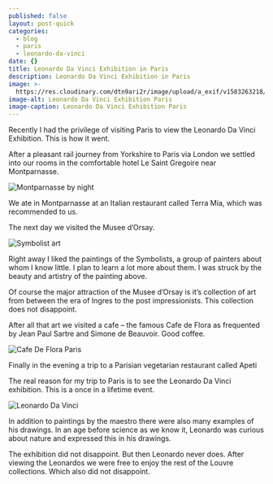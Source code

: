 ```yaml
---
published: false
layout: post-quick
categories:
  - blog
  - paris
  - leonardo-da-vinci
date: {}
title: Leonardo Da Vinci Exhibition in Paris
description: Leonardo Da Vinci Exhibition in Paris
image: >-
  https://res.cloudinary.com/dtn9ari2r/image/upload/a_exif/v1583263218/blog/F345B03A-D36E-4F24-B5B2-1982BE7A1A67.jpg
image-alt: Leonardo Da Vinci Exhibition Paris
image-caption: Leonardo Da Vinci Exhibition Paris
---
```

Recently I had the privilege of visiting Paris to view the Leonardo Da Vinci Exhibition. This is how it went.

After a pleasant rail journey from Yorkshire to Paris via London we settled into our rooms in the comfortable hotel Le Saint Gregoire near Montparnasse.

![Montparnasse by night](https://res.cloudinary.com/dtn9ari2r/image/upload/v1583263179/blog/6AF7A511-8185-4D20-925A-D3C6B8C8D8EC.jpg)

We ate in Montparnasse at an Italian restaurant called Terra Mia, which was recommended to us.

The next day we visited the Musee d’Orsay.

![Symbolist art](https://res.cloudinary.com/dtn9ari2r/image/upload/a_exif/v1583263272/blog/E99EA835-959E-409B-BF73-FEC0A160032B.jpg)

Right away I liked the paintings of the Symbolists, a group of painters about whom I know little. I plan to learn a lot more about them. I was struck by the beauty and artistry of the painting above.

Of course the major attraction of the Musee d’Orsay is it’s collection of art from between the era of Ingres to the post impressionists. This collection does not disappoint.

After all that art we visited a cafe – the famous Cafe de Flora as frequented by Jean Paul Sartre and Simone de Beauvoir. Good coffee.

![Cafe De Flora Paris](https://res.cloudinary.com/dtn9ari2r/image/upload/a_exif/v1583263291/blog/68AEF509-7686-4CAF-8A6F-B633BC254285.jpg)

Finally in the evening a trip to a Parisian vegetarian restaurant called Apeti

The real reason for my trip to Paris is to see the Leonardo Da Vinci exhibition. This is a once in a lifetime event.

![Leonardo Da Vinci](https://res.cloudinary.com/dtn9ari2r/image/upload/a_exif/v1583263321/blog/FE1331EB-ACD0-4EB2-92D5-ECA1B4782F27.jpg)

In addition to paintings by the maestro there were also many examples of his drawings. In an age before science as we know it, Leonardo was curious about nature and expressed this in his drawings.

The exhibition did not disappoint. But then Leonardo never does. After viewing the Leonardos we were free to enjoy the rest of the Louvre collections. Which also did not disappoint.
